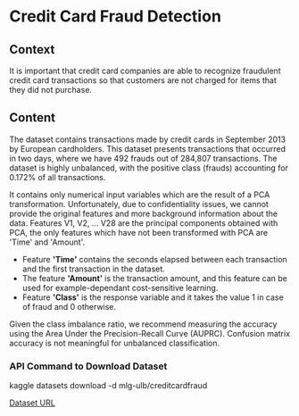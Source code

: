 # Credit Card Fraud Detection

## Context

It is important that credit card companies are able to recognize fraudulent credit card transactions so that customers are not charged for items that they did not purchase.

## Content

The dataset contains transactions made by credit cards in September 2013 by European cardholders. This dataset presents transactions that occurred in two days, where we have 492 frauds out of 284,807 transactions. The dataset is highly unbalanced, with the positive class (frauds) accounting for 0.172% of all transactions.

It contains only numerical input variables which are the result of a PCA transformation. Unfortunately, due to confidentiality issues, we cannot provide the original features and more background information about the data. Features V1, V2, … V28 are the principal components obtained with PCA, the only features which have not been transformed with PCA are 'Time' and 'Amount'. 

- Feature **'Time'** contains the seconds elapsed between each transaction and the first transaction in the dataset.
- The feature **'Amount'** is the transaction amount, and this feature can be used for example-dependant cost-sensitive learning.
- Feature **'Class'** is the response variable and it takes the value 1 in case of fraud and 0 otherwise.

Given the class imbalance ratio, we recommend measuring the accuracy using the Area Under the Precision-Recall Curve (AUPRC). Confusion matrix accuracy is not meaningful for unbalanced classification.

### API Command to Download Dataset

kaggle datasets download -d mlg-ulb/creditcardfraud


[Dataset URL](https://www.kaggle.com/datasets/mlg-ulb/creditcardfraud)
